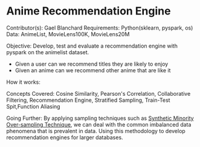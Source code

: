 # Anime Recommendation Engine

Contributor(s): Gael Blanchard
Requirements: Python(sklearn, pyspark, os)
Data: AnimeList, MovieLens100K, MovieLens20M

Objective:
Develop, test and evaluate a recommendation engine with pyspark on the animelist dataset.
- Given a user can we recommend titles they are likely to enjoy
- Given an anime can we recommend other anime that are like it

How it works:

Concepts Covered:
Cosine Similarity, Pearson's Correlation, Collaborative Filtering, Recommendation Engine, Stratified Sampling, Train-Test Spit,Function Aliasing

Going Further:
By applying sampling techniques such as [Synthetic Minority Over-sampling Technique](https://www.cs.cmu.edu/afs/cs/project/jair/pub/volume16/chawla02a-html/chawla2002.html), we can deal with the common imbalanced data phenomena that is prevalent in data.
Using this methodology to develop recommendation engines for larger databases.
